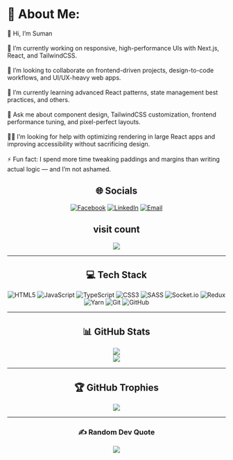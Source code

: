 # 💫 About Me:
👋 Hi, I’m Suman<br><br>🔭 I’m currently working on responsive, high-performance UIs with Next.js, React, and TailwindCSS.<br><br>🤝 I’m looking to collaborate on frontend-driven projects, design-to-code workflows, and UI/UX-heavy web apps.<br><br>🌱 I’m currently learning advanced React patterns, state management best practices, and others.<br><br>💬 Ask me about component design, TailwindCSS customization, frontend performance tuning, and pixel-perfect layouts.<br><br>🙋‍♂️ I’m looking for help with optimizing rendering in large React apps and improving accessibility without sacrificing design.<br><br>⚡ Fun fact: I spend more time tweaking paddings and margins than writing actual logic — and I’m not ashamed.
<div align="center">

## 🌐 Socials
[![Facebook](https://img.shields.io/badge/Facebook-%231877F2.svg?logo=Facebook&logoColor=white)](https://www.facebook.com/arunbasnet57/) 
[![LinkedIn](https://img.shields.io/badge/LinkedIn-%230077B5.svg?logo=linkedin&logoColor=white)](https://www.linkedin.com/in/sumanbasnet44/) 
[![Email](https://img.shields.io/badge/Email-D14836?logo=gmail&logoColor=white)](mailto:arunbasnet54@gmail.com)  
## visit count
[![](https://visitcount.itsvg.in/api?id=Basnetsuman4&icon=6&color=0)](https://visitcount.itsvg.in)

---

## 💻 Tech Stack
![HTML5](https://img.shields.io/badge/html5-%23E34F26.svg?style=for-the-badge&logo=html5&logoColor=white) 
![JavaScript](https://img.shields.io/badge/javascript-%23323330.svg?style=for-the-badge&logo=javascript&logoColor=%23F7DF1E) 
![TypeScript](https://img.shields.io/badge/typescript-%23007ACC.svg?style=for-the-badge&logo=typescript&logoColor=white) 
![CSS3](https://img.shields.io/badge/css3-%231572B6.svg?style=for-the-badge&logo=css3&logoColor=white) 
![SASS](https://img.shields.io/badge/SASS-hotpink.svg?style=for-the-badge&logo=SASS&logoColor=white) 
![Socket.io](https://img.shields.io/badge/Socket.io-black?style=for-the-badge&logo=socket.io&badgeColor=010101) 
![Redux](https://img.shields.io/badge/redux-%23593d88.svg?style=for-the-badge&logo=redux&logoColor=white) 
![Yarn](https://img.shields.io/badge/yarn-%232C8EBB.svg?style=for-the-badge&logo=yarn&logoColor=white) 
![Git](https://img.shields.io/badge/git-%23F05033.svg?style=for-the-badge&logo=git&logoColor=white) 
![GitHub](https://img.shields.io/badge/github-%23121011.svg?style=for-the-badge&logo=github&logoColor=white)  

---

## 📊 GitHub Stats
![](https://github-readme-stats.vercel.app/api?username=Basnetsuman4&theme=tokyonight&hide_border=false&include_all_commits=true&count_private=true)  
![](https://nirzak-streak-stats.vercel.app/?user=Basnetsuman4&theme=tokyonight&hide_border=false)  

---

## 🏆 GitHub Trophies
![](https://github-profile-trophy.vercel.app/?username=Basnetsuman4&theme=tokyonight&no-frame=false&no-bg=true&margin-w=4)  

---

### ✍️ Random Dev Quote
![](https://quotes-github-readme.vercel.app/api?type=vetical&theme=tokyonight)  

</div>
